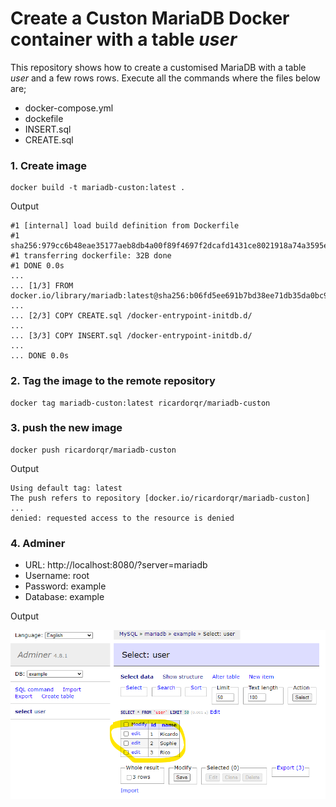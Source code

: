 # Create a Custon MariaDB Docker container with a table _user_

This repository shows how to create a customised MariaDB with a table _user_ and a few rows rows. Execute all the commands where the files below are;
- docker-compose.yml
- dockefile
- INSERT.sql
- CREATE.sql

### 1. Create image

```shell
docker build -t mariadb-custon:latest .
```

Output
```shell
#1 [internal] load build definition from Dockerfile
#1 sha256:979cc6b48eae35177aeb8db4a00f89f4697f2dcafd1431ce8021918a74a3595e
#1 transferring dockerfile: 32B done
#1 DONE 0.0s
...
... [1/3] FROM docker.io/library/mariadb:latest@sha256:b06fd5ee691b7bd38ee71db35da0bc9a8b2fc5efb76edeca32fda181727e0218
...
... [2/3] COPY CREATE.sql /docker-entrypoint-initdb.d/
...
... [3/3] COPY INSERT.sql /docker-entrypoint-initdb.d/
...
... DONE 0.0s
```

### 2. Tag the image to the remote repository

```shell
docker tag mariadb-custon:latest ricardorqr/mariadb-custon
```

### 3. push the new image

```shell
docker push ricardorqr/mariadb-custon
```

Output

```shell
Using default tag: latest
The push refers to repository [docker.io/ricardorqr/mariadb-custon]
...
denied: requested access to the resource is denied
```

### 4. Adminer

- URL: http://localhost:8080/?server=mariadb
- Username: root
- Password: example
- Database: example

Output

![MariaDB](db.png)
